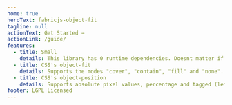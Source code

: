 ```yaml
---
home: true
heroText: fabricjs-object-fit
tagline: null
actionText: Get Started →
actionLink: /guide/
features:
  - title: Small
    details: This library has 0 runtime dependencies. Doesnt matter if you are bundling fabric or loading it from a CDN.
  - title: CSS's object-fit
    details: Supports the modes "cover", "contain", "fill" and "none".
  - title: CSS's object-position
    details: Supports absolute pixel values, percentage and tagged (left, center, ...).
footer: LGPL Licensed
---
```

